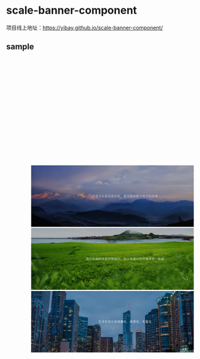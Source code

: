 # scale-banner-component
项目线上地址：https://yibay.github.io/scale-banner-component/ <br/>
## sample

<pre>
<!DOCTYPE html>
<html>
<head>
	<meta charset="utf-8" />
	<title>scale-slide</title>
	<link rel="stylesheet" type="text/css" href="./css/reset.css" />
	<link rel="stylesheet" type="text/css" href="./css/banner.css" />
	<script src="https://cdn.bootcss.com/jquery/3.2.1/jquery.min.js"></script>
</head>
<body>
	<!-- 结构示例 -->
	<div id="example" class="swiper-container-banner" >
    <!-- Additional required wrapper -->
    <div class="swiper-wrapper">
        <!-- Slides -->
        <img class="slideshow-image" src="./images/home_banner_1.jpg"/>
        <img class="slideshow-image" src="./images/home_banner_2.jpg"/>
        <img class="slideshow-image" src="./images/home_banner_3.jpg"/>
    </div>
    <script src="./js/banner.js"></script>
    <script>
        // 实例化
        var my_banner = new Banner("#example",{
        		// 轮播宽高比 (建议 用原图的宽高比)
        		// aspectRatio: 1980/650,
        		// 动画时长
            duration: 5000
        });
    </script>
	</div>
</body>
</html>
</pre>
